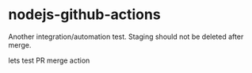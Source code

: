 # nodejs-github-actions

Another integration/automation test. Staging should not be deleted after merge.

lets test PR merge action
